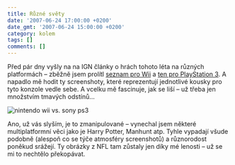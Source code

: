 ```yaml
---
title: Různé světy
date: '2007-06-24 17:00:00 +0200'
date_gmt: '2007-06-24 15:00:00 +0200'
category: kolem
tags: []
comments: []
---
```

<p>Před pár dny vyšly na na IGN články o hrách tohoto léta na různých platformách &ndash; zběžně jsem prolítl <a href="https://wii.ign.com/articles/798/798532p1.html">seznam pro Wii<a/> a <a href="https://ps3.ign.com/articles/798/798417p1.html">ten pro PlayStation 3</a>. A napadlo mě hodit ty screenshoty, které reprezentují jednotlivé kousky pro tyto konzole vedle sebe. A vcelku mě fascinuje, jak se liší &ndash; už třeba jen množstvím tmavých odstínů...</p>
<div >
<img src="/assets/migrated/old-images/ruzne_svety.jpg" alt="nintendo wii vs. sony ps3">
</div>
<p>Ano, už vás slyším, je to zmanipulované &ndash; vynechal jsem některé multiplatformní věci jako je Harry Potter, Manhunt atp. Tyhle vypadají všude podobně (alespoň co se týče atmosféry screenshotů) a různorodost poněkud srážejí. Ty obrázky z NFL tam zůstaly jen díky mé lenosti &ndash; už se mi to nechtělo překopávat.</p>
